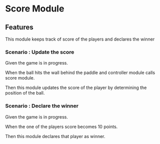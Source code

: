 # Score Module

## Features

  This module keeps track of score of the players
  and declares the winner

### Scenario : Update the score

  Given the game is in progress.
  
  When the ball hits the wall behind the paddle and controller
  module calls score module.
  
  Then this module updates the score of the player by determining the
  position of the ball.

### Scenario : Declare the winner

  Given the game is in progress.
  
  When the one of the players score becomes 10 points.
  
  Then this module declares that player as winner.
